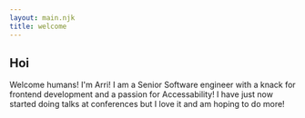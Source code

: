 ```yaml
---
layout: main.njk
title: welcome
---
```


## Hoi

Welcome humans! I'm Arri! I am a Senior Software engineer with a knack for frontend development and a passion for Accessability! 
I have just now started doing talks at conferences but I love it and am hoping to do more! 